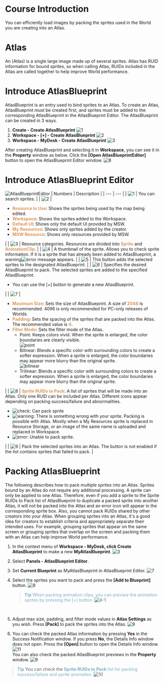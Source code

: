 # Course Introduction

You can efficiently load images by packing the sprites used in the World you are creating into an Atlas.

# Atlas

An (Atlas) is a single large image made up of several sprites. Atlas has RUID information for bound sprites, so when calling Atlas, RUIDs included in the Atlas are called together to help improve World performance.

# Introduce AtlasBlueprint

AtlasBlueprint is an entry used to bind sprites to an Atlas. To create an Atlas, AtlasBlueprint must be created first, and sprites must be added to the corresponding AtlasBlueprint in the AtlasBlueprint Editor.
The AtlasBlueprint can be created in 3 ways.

1. **Create - Create AtlasBlueprint**
    ![1](https://mod-file.dn.nexoncdn.co.kr/bbs/1686213349231380059f652bd4f4cad87d2486766311f.png "1")
2. **Workspace - [+] - Create AtlasBlueprint**
    ![2](https://mod-file.dn.nexoncdn.co.kr/bbs/16813720723871d71d34343e4463e9bba1ef8de5e0919.png)
3. **Workspace - MyDesk - Create AtlasBlueprint**
    ![3](https://mod-file.dn.nexoncdn.co.kr/bbs/168137208490909091639575b490084b0ced4b4033f9b.png)

After creating AtlasBlueprint and selecting it in **Workspace**, you can see it in the **Property** window as below. Click the **[Open AtlasBlueprintEditor]** button to open the AtlasBlueprint Editor window.
![8](https://mod-file.dn.nexoncdn.co.kr/bbs/17258656426015abcefd7d38446dd99abe03fe8026c95.png "8")

# Introduce AtlasBlueprint Editor

![AtlasBlueprintEditor](https://mod-file.dn.nexoncdn.co.kr/bbs/1688706053601b1d993cf2c8b49729f904b0a341f92c2.png{"width":"1080px"} "AtlasBlueprintEditor")
| Numbers | Description |
| --- | --- |
| ![1](https://mod-file.dn.nexoncdn.co.kr/storage/numbers/NO_01.jpg) | You can search sprites. |
| ![2](https://mod-file.dn.nexoncdn.co.kr/storage/numbers/NO_02.jpg) | <ul><li>**<span style="color: #dc9656">Resource in Use</span>**: Shows the sprites being used by the map being edited.</li><li>**<span style="color: #dc9656">Workspace</span>**: Shows the sprites added to the Workspace.</li><li>**<span style="color: #dc9656">Default UI</span>**: Shows only the default UI provided by MSW.</li><li>**<span style="color: #dc9656">My Resources</span>**: Shows only sprites added by the creator.</li><li>**<span style="color: #dc9656">MSW Resource</span>**: Shows only resources provided by MSW.</li></ul> |
| ![3](https://mod-file.dn.nexoncdn.co.kr/storage/numbers/NO_03.jpg) | Resource categories. Resources are divided into <span style="color: #dc9656">**Sprite**</span> and <span style="color: #dc9656">**AnimationClip**</span>. |
| ![4](https://mod-file.dn.nexoncdn.co.kr/storage/numbers/NO_04.jpg) | A thumbnail of the sprite. Allows you to check sprite information. If it is a sprite that has already been added to AtlasBlueprint, a warning![error](https://mod-file.dn.nexoncdn.co.kr/storage/icons/Atlas_Blueprint_Editor/icon_atlasblueprint_error.png) message appears. |
| ![5](https://mod-file.dn.nexoncdn.co.kr/storage/numbers/NO_05.jpg) | This button adds the selected sprites to the designated AtlasBlueprint. |
| ![6](https://mod-file.dn.nexoncdn.co.kr/storage/numbers/NO_06.jpg) | Specifies the desired AtlasBlueprint to pack. The selected sprites are added to the specified AtlasBlueprint.<ul><li>You can use the [+] button to generate a new AtlasBlueprint.</li></ul> |
| ![7](https://mod-file.dn.nexoncdn.co.kr/storage/numbers/NO_07.jpg) | <ul><li>**<span style="color: #dc9656">Maximum Size</span>**: Sets the size of AtlasBlueprint. A size of **<span style="color: #dc9656">2048</span>** is recommended. 4096 is only recommended for PC-only releases of Worlds. </li><li>**<span style="color: #dc9656">Padding</span>**: Sets the spacing of the sprites that are packed into the Atlas. The recommended value is <span style="color: #dc9656">**4**</span>. </li><li><span style="color: #dc9656">**Filter Mode**</span>: Sets the filter mode of the Atlas. <ul><li>Point: Keeps colors vivid. When the sprite is enlarged, the color boundaries are clearly visible.<br>![point](https://mod-file.dn.nexoncdn.co.kr/bbs/1681376094059d24365daf6f3448a828a3c0570a4ca17.png%7B%22width%22:%22120px%22%7D)</li><li>Bilinear: Blends a specific color with surrounding colors to create a softer expression. When a sprite is enlarged, the color boundaries may appear more blurry than the original sprite.<br>![bilinear](https://mod-file.dn.nexoncdn.co.kr/bbs/1681376194233746640e900964e7288a13327aae2cbc9.png%7B%22width%22:%22120px%22%7D)</li><li>Trilinear: Blends a specific color with surrounding colors to create a softer expression. When a sprite is enlarged, the color boundaries may appear more blurry than the original sprite. </li></ul></li></ul> |
| ![8](https://mod-file.dn.nexoncdn.co.kr/storage/numbers/NO_08.jpg) | **<span style="color: #dc9656">Sprite RUIDs to Pack</span>**: A list of sprites that will be made into an Atlas. Only one RUID can be included per Atlas. Different icons appear depending on packing success/failure and abnormalities.<ul><li>![check](https://mod-file.dn.nexoncdn.co.kr/storage/icons/Atlas_Blueprint_Editor/icon_atlasblueprint_check.png): Can pack sprite</li><li>![warning](https://mod-file.dn.nexoncdn.co.kr/storage/icons/Atlas_Blueprint_Editor/icon_atlasblueprint_warning.png): There is something wrong with your sprite. Packing is possible with Atlas. Mostly when a My Resources sprite is replaced in Resource Storage, or an image of the same name is uploaded and replaced in Workspace.</li><li>![error](https://mod-file.dn.nexoncdn.co.kr/storage/icons/Atlas_Blueprint_Editor/icon_atlasblueprint_error.png): Unable to pack sprite. </li></ul> |
| ![9](https://mod-file.dn.nexoncdn.co.kr/storage/numbers/NO_09.jpg "9") | Pack the selected sprites into an Atlas. The button is not enabled if the list contains sprites that failed to pack. |

# Packing AtlasBlueprint 

The following describes how to pack multiple sprites into an Atlas. Sprites bound by an Atlas do not require any additional processing.
A sprite can only be applied to one Atlas. Therefore, even if you add a sprite to the Sprite RUIDs to Pack list of AtlasBlueprint to duplicate a packed sprite into another Atlas, it will not be packed into the Atlas and an error icon will appear in the corresponding sprite box. Also, you cannot pack RUIDs shared by other creators into your Atlas.
When grouping sprites into an Atlas, it's a good idea for creators to establish criteria and appropriately separate their intended uses. For example, grouping sprites that appear on the same screen or grouping sprites that overlap on the screen and packing them with an Atlas can help improve World performance. 

1. In the context menu of **Workspace - MyDesk, click Create AtlasBlueprint** to make a new **MyAtlasBlueprint**.
    ![3](https://mod-file.dn.nexoncdn.co.kr/bbs/168137208490909091639575b490084b0ced4b4033f9b.png)
    <br>
2. Select **Panels - AtlasBlueprint Editor**.
    <br>
3. Set **Current Blueprint** as MyAtlasBlueprint in AtlasBlueprint Editor.
    ![7](https://mod-file.dn.nexoncdn.co.kr/bbs/168870792380611e986e3ce5547a29903b780da9c1a8d.png)
    <br>
4. Select the sprites you want to pack and press the **[Add to Blueprint]** button.
![8](https://mod-file.dn.nexoncdn.co.kr/bbs/16887064641292283efce8931413da235c6e49165b619.png{"width":"540px"} "8")

    > <span style="color: #7cafc2">**Tip**</span>
    > <span style="color: #7cafc2">When packing animation clips, you can preview the animation sprites by pressing the [>] button.</span>
    > ![4-1](https://mod-file.dn.nexoncdn.co.kr/bbs/172914774378304b3d4cf873e42d980aa2ece4aa41e02.png "4-1")

   <br>
5. Adjust max size, padding, and filter mode values in **Atlas Settings** as you wish. Press **[Pack]** to pack the sprites into the Atlas.
    ![9](https://mod-file.dn.nexoncdn.co.kr/bbs/16887055695712cf0218ae48c457aa3a1b534549950e7{"width":"340px"}.png)
    <br>
6. You can check the packed Atlas information by pressing **Yes** in the Success Notification window. If you press **No**, the Details Info window does not open. Press the **[Open]** button to open the Details Info window.
    ![11](https://mod-file.dn.nexoncdn.co.kr/bbs/16887069593473bbccf1d33a14c4faddf324c9dd9d884.png)
    <br>
    You can also check the packed AtlasBlueprint previews in the **Property** window.
    ![9](https://mod-file.dn.nexoncdn.co.kr/bbs/1689126815360b6a57da2448b4507b4daf444e26f3e16.png "9")

> <span style="color: #7cafc2">**Tip**</span>
> You can check the <span style="color: #7cafc2">**Sprite RUIDs to Pack** list for packing success/failure and sprite anomalies.</span>
> ![10](https://mod-file.dn.nexoncdn.co.kr/bbs/1688706020438d8d6eac716f24536a86c2efbfcc1c10f.png)
